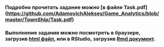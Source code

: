 ### Подробно прочитать задание можно [в файле Task.pdf] (https://github.com/AdamovichAleksey/Game_Analytics/blob/master/TownShip/Task.pdf)
### Выполнение задания можно посмотреть в браузере, загрузив [html файл](https://github.com/AdamovichAleksey/Game_Analytics/blob/master/TownShip/Analysis.html), или в RStudio, загрузив [Rmd документ](https://github.com/AdamovichAleksey/Game_Analytics/blob/master/TownShip/Analysis.Rmd).
